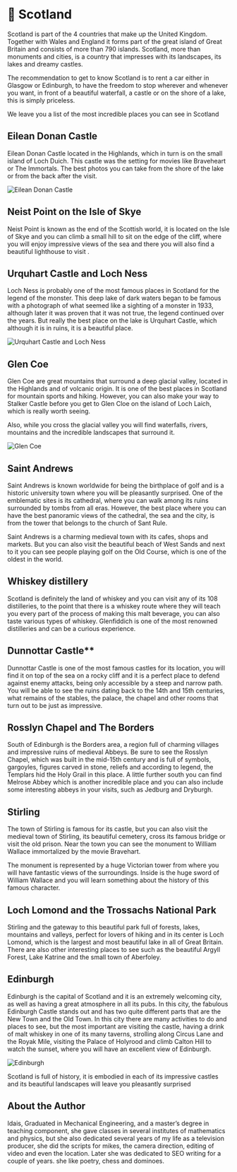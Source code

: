 # 🏴󠁧󠁢󠁳󠁣󠁴󠁿 Scotland

Scotland is part of the 4 countries that make up the United Kingdom.
Together with Wales and England it forms part of the great island of
Great Britain and consists of more than 790 islands. Scotland, more than
monuments and cities, is a country that impresses with its landscapes,
its lakes and dreamy castles.

The recommendation to get to know Scotland is to rent a car either in
Glasgow or Edinburgh, to have the freedom to stop wherever and whenever
you want, in front of a beautiful waterfall, a castle or on the shore of
a lake, this is simply priceless.

We leave you a list of the most incredible places you can see in
Scotland

## Eilean Donan Castle

Eilean Donan Castle located in the Highlands, which in turn is on the
small island of Loch Duich. This castle was the setting for movies like
Braveheart or The Immortals. The best photos you can take from the shore
of the lake or from the back after the visit.

![Eilean Donan Castle](_static/images/scotland/image1.jpg)

## Neist Point on the Isle of Skye

Neist Point is known as the end of the Scottish world, it is located on
the Isle of Skye and you can climb a small hill to sit on the edge of
the cliff, where you will enjoy impressive views of the sea and there
you will also find a beautiful lighthouse to visit .

## Urquhart Castle and Loch Ness

Loch Ness is probably one of the most famous places in Scotland for the
legend of the monster. This deep lake of dark waters began to be famous
with a photograph of what seemed like a sighting of a monster in 1933,
although later it was proven that it was not true, the legend continued
over the years. But really the best place on the lake is Urquhart
Castle, which although it is in ruins, it is a beautiful place.

![Urquhart Castle and Loch Ness](_static/images/scotland/image2.jpg)

## Glen Coe

Glen Coe are great mountains that surround a deep glacial valley,
located in the Highlands and of volcanic origin. It is one of the best
places in Scotland for mountain sports and hiking. However, you can also
make your way to Stalker Castle before you get to Glen Cloe on the
island of Loch Laich, which is really worth seeing.

Also, while you cross the glacial valley you will find waterfalls,
rivers, mountains and the incredible landscapes that surround it.

![Glen Coe](_static/images/scotland/image3.jpg)

## Saint Andrews

Saint Andrews is known worldwide for being the birthplace of golf and is
a historic university town where you will be pleasantly surprised. One
of the emblematic sites is its cathedral, where you can walk among its
ruins surrounded by tombs from all eras. However, the best place where
you can have the best panoramic views of the cathedral, the sea and the
city, is from the tower that belongs to the church of Sant Rule.

Saint Andrews is a charming medieval town with its cafes, shops and
markets. But you can also visit the beautiful beach of West Sands and
next to it you can see people playing golf on the Old Course, which is
one of the oldest in the world.

## Whiskey distillery

Scotland is definitely the land of whiskey and you can visit any of its
108 distilleries, to the point that there is a whiskey route where they
will teach you every part of the process of making this malt beverage,
you can also taste various types of whiskey. Glenfiddich is one of the
most renowned distilleries and can be a curious experience.

## Dunnottar Castle\*\*

Dunnottar Castle is one of the most famous castles for its location, you
will find it on top of the sea on a rocky cliff and it is a perfect
place to defend against enemy attacks, being only accessible by a steep
and narrow path. You will be able to see the ruins dating back to the
14th and 15th centuries, what remains of the stables, the palace, the
chapel and other rooms that turn out to be just as impressive.

## Rosslyn Chapel and The Borders

South of Edinburgh is the Borders area, a region full of charming
villages and impressive ruins of medieval Abbeys. Be sure to see the
Rosslyn Chapel, which was built in the mid-15th century and is full of
symbols, gargoyles, figures carved in stone, reliefs and according to
legend, the Templars hid the Holy Grail in this place. A little further
south you can find Melrose Abbey which is another incredible place and
you can also include some interesting abbeys in your visits, such as
Jedburg and Dryburgh.

## Stirling

The town of Stirling is famous for its castle, but you can also visit
the medieval town of Stirling, its beautiful cemetery, cross its famous
bridge or visit the old prison. Near the town you can see the monument
to William Wallace immortalized by the movie Bravehart.

The monument is represented by a huge Victorian tower from where you
will have fantastic views of the surroundings. Inside is the huge sword
of William Wallace and you will learn something about the history of
this famous character.

## Loch Lomond and the Trossachs National Park

Stirling and the gateway to this beautiful park full of forests, lakes,
mountains and valleys, perfect for lovers of hiking and in its center is
Loch Lomond, which is the largest and most beautiful lake in all of
Great Britain. There are also other interesting places to see such as
the beautiful Argyll Forest, Lake Katrine and the small town of
Aberfoley.

## Edinburgh

Edinburgh is the capital of Scotland and it is an extremely welcoming
city, as well as having a great atmosphere in all its pubs. In this
city, the fabulous Edinburgh Castle stands out and has two quite
different parts that are the New Town and the Old Town. In this city
there are many activities to do and places to see, but the most
important are visiting the castle, having a drink of malt whiskey in one
of its many taverns, strolling along Circus Lane and the Royak Mile,
visiting the Palace of Holyrood and climb Calton Hill to watch the
sunset, where you will have an excellent view of Edinburgh.

![Edinburgh](_static/images/scotland/image4.jpg)

Scotland is full of history, it is embodied in each of its impressive
castles and its beautiful landscapes will leave you pleasantly surprised

## About the Author

Idais, Graduated in Mechanical Engineering, and a master’s degree in teaching component, she gave classes in several institutes of mathematics and physics, but she also dedicated several years of my life as a television producer, she did the scripts for mikes, the camera direction, editing of video and even the location. Later she was dedicated to SEO writing for a couple of years. she like poetry, chess and dominoes.
